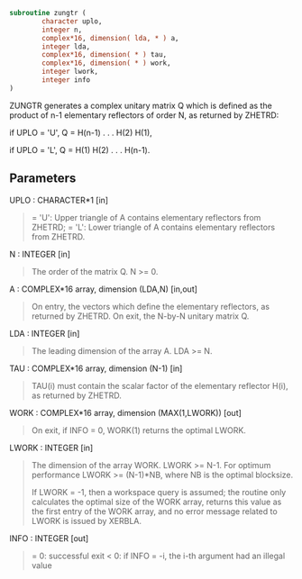 ```fortran
subroutine zungtr (
        character uplo,
        integer n,
        complex*16, dimension( lda, * ) a,
        integer lda,
        complex*16, dimension( * ) tau,
        complex*16, dimension( * ) work,
        integer lwork,
        integer info
)
```

ZUNGTR generates a complex unitary matrix Q which is defined as the
product of n-1 elementary reflectors of order N, as returned by
ZHETRD:

if UPLO = 'U', Q = H(n-1) . . . H(2) H(1),

if UPLO = 'L', Q = H(1) H(2) . . . H(n-1).

## Parameters
UPLO : CHARACTER\*1 [in]
> = 'U': Upper triangle of A contains elementary reflectors
> from ZHETRD;
> = 'L': Lower triangle of A contains elementary reflectors
> from ZHETRD.

N : INTEGER [in]
> The order of the matrix Q. N >= 0.

A : COMPLEX\*16 array, dimension (LDA,N) [in,out]
> On entry, the vectors which define the elementary reflectors,
> as returned by ZHETRD.
> On exit, the N-by-N unitary matrix Q.

LDA : INTEGER [in]
> The leading dimension of the array A. LDA >= N.

TAU : COMPLEX\*16 array, dimension (N-1) [in]
> TAU(i) must contain the scalar factor of the elementary
> reflector H(i), as returned by ZHETRD.

WORK : COMPLEX\*16 array, dimension (MAX(1,LWORK)) [out]
> On exit, if INFO = 0, WORK(1) returns the optimal LWORK.

LWORK : INTEGER [in]
> The dimension of the array WORK. LWORK >= N-1.
> For optimum performance LWORK >= (N-1)\*NB, where NB is
> the optimal blocksize.
> 
> If LWORK = -1, then a workspace query is assumed; the routine
> only calculates the optimal size of the WORK array, returns
> this value as the first entry of the WORK array, and no error
> message related to LWORK is issued by XERBLA.

INFO : INTEGER [out]
> = 0:  successful exit
> < 0:  if INFO = -i, the i-th argument had an illegal value
